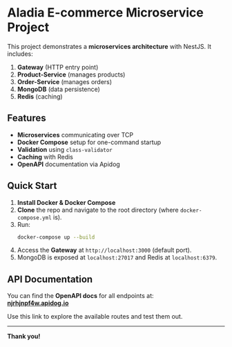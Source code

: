 # Aladia E-commerce Microservice Project

This project demonstrates a **microservices architecture** with NestJS. It includes:
1. **Gateway** (HTTP entry point)  
2. **Product-Service** (manages products)  
3. **Order-Service** (manages orders)  
4. **MongoDB** (data persistence)  
5. **Redis** (caching)  

## Features
- **Microservices** communicating over TCP  
- **Docker Compose** setup for one-command startup  
- **Validation** using `class-validator`  
- **Caching** with Redis  
- **OpenAPI** documentation via Apidog

## Quick Start

1. **Install Docker & Docker Compose**  
2. **Clone** the repo and navigate to the root directory (where `docker-compose.yml` is).  
3. Run:
   ```bash
   docker-compose up --build
   ```
4. Access the **Gateway** at `http://localhost:3000` (default port).  
5. MongoDB is exposed at `localhost:27017` and Redis at `localhost:6379`.

## API Documentation

You can find the **OpenAPI docs** for all endpoints at:  
**[njrhjnpf4w.apidog.io](https://njrhjnpf4w.apidog.io)**

Use this link to explore the available routes and test them out.  

---

**Thank you!**